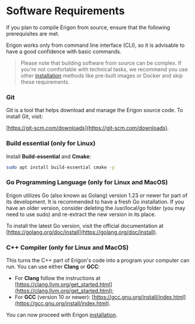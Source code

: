 # Software Requirements

If you plan to compile Erigon from source, ensure that the following prerequisites are met.

Erigon works only from command line interface (CLI), so it is advisable to have a good confidence with basic commands.

> Please note that building software from source can be complex. If you're not comfortable with technical tasks, we recommend you use other [installation](/installation.md) methods like pre-built images or Docker and skip these requirements.


### Git

Git is a tool that helps download and manage the Erigon source code. To install Git, visit:

[https://git-scm.com/downloads](https://git-scm.com/downloads).


### Build essential (only for Linux)

Install **Build-essential** and **Cmake**:

```bash
sudo apt install build-essential cmake -y
```

### Go Programming Language (only for Linux and MacOS)

Erigon utilizes Go (also known as Golang) version 1.23 or newer for part of its development. It is recommended to have a fresh Go installation. If you have an older version, consider deleting the /usr/local/go folder (you may need to use sudo) and re-extract the new version in its place.

To install the latest Go version, visit the official documentation at [https://golang.org/doc/install](https://golang.org/doc/install).

### C++ Compiler (only for Linux and MacOS)

This turns the C++ part of Erigon's code into a program your computer can run. You can use either **Clang** or **GCC**:

- For **Clang** follow the instructions at [https://clang.llvm.org/get_started.html](https://clang.llvm.org/get_started.html);
- For **GCC** (version 10 or newer): [https://gcc.gnu.org/install/index.html](https://gcc.gnu.org/install/index.html).

You can now proceed with Erigon [installation](/installation.md).